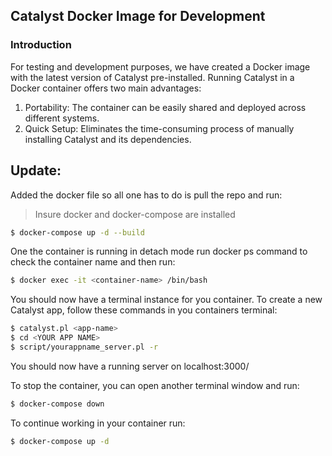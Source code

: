 ## Catalyst Docker Image for Development
### Introduction
For testing and development purposes, we have created a Docker image with the latest version of Catalyst pre-installed. Running Catalyst in a Docker container offers two main advantages:

1) Portability: The container can be easily shared and deployed across different systems.
2) Quick Setup: Eliminates the time-consuming process of manually installing Catalyst and its dependencies.

## Update:
Added the docker file so all one has to do is pull the repo and run:
>Insure docker and docker-compose are installed

```bash
$ docker-compose up -d --build
```
One the container is running in detach mode run docker ps command to check the container name and then run:
```bash
$ docker exec -it <container-name> /bin/bash
```
You should now have a terminal instance for you container. To create a new Catalyst app, follow these commands in you containers terminal:

 ```bash
 $ catalyst.pl <app-name>
 $ cd <YOUR APP NAME>
 $ script/yourappname_server.pl -r
 ```
You should now have a running server on localhost:3000/

To stop the container, you can open another terminal window and run:
```bash
$ docker-compose down
```
To continue working in your container run:
```bash
$ docker-compose up -d
```
